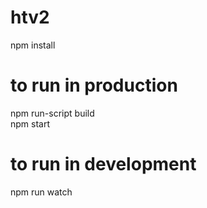# htv2

npm install

# to run in production
npm run-script build </br> 
npm start </br>

# to run in development
npm run watch
